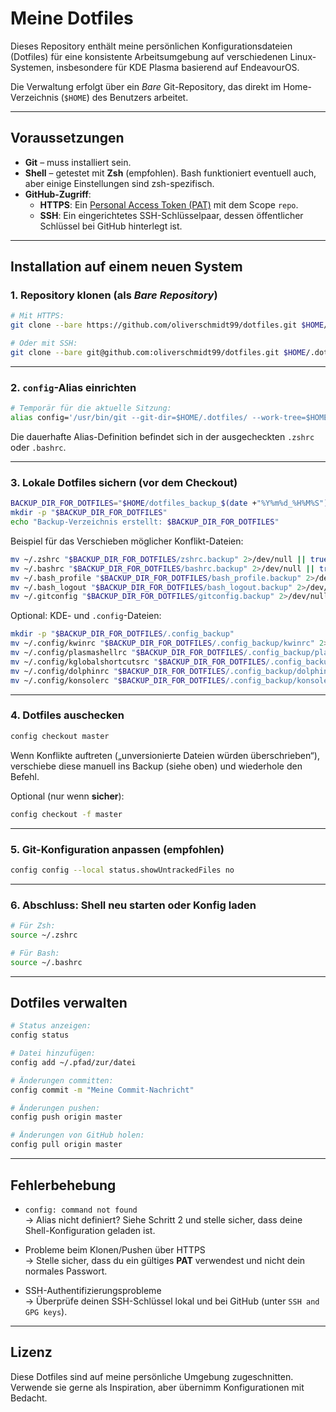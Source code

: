 # Meine Dotfiles

Dieses Repository enthält meine persönlichen Konfigurationsdateien (Dotfiles) für eine konsistente Arbeitsumgebung auf verschiedenen Linux-Systemen, insbesondere für KDE Plasma basierend auf EndeavourOS.

Die Verwaltung erfolgt über ein *Bare* Git-Repository, das direkt im Home-Verzeichnis (`$HOME`) des Benutzers arbeitet.

---

## Voraussetzungen

- **Git** – muss installiert sein.
- **Shell** – getestet mit **Zsh** (empfohlen). Bash funktioniert eventuell auch, aber einige Einstellungen sind zsh-spezifisch.
- **GitHub-Zugriff**:
  - **HTTPS**: Ein [Personal Access Token (PAT)](https://docs.github.com/en/authentication/keeping-your-account-and-data-secure/managing-your-personal-access-tokens) mit dem Scope `repo`.
  - **SSH**: Ein eingerichtetes SSH-Schlüsselpaar, dessen öffentlicher Schlüssel bei GitHub hinterlegt ist.

---

## Installation auf einem neuen System

### 1. Repository klonen (als *Bare Repository*)

```bash
# Mit HTTPS:
git clone --bare https://github.com/oliverschmidt99/dotfiles.git $HOME/.dotfiles

# Oder mit SSH:
git clone --bare git@github.com:oliverschmidt99/dotfiles.git $HOME/.dotfiles
```

---

### 2. `config`-Alias einrichten

```bash
# Temporär für die aktuelle Sitzung:
alias config='/usr/bin/git --git-dir=$HOME/.dotfiles/ --work-tree=$HOME'
```

Die dauerhafte Alias-Definition befindet sich in der ausgecheckten `.zshrc` oder `.bashrc`.

---

### 3. Lokale Dotfiles sichern (vor dem Checkout)

```bash
BACKUP_DIR_FOR_DOTFILES="$HOME/dotfiles_backup_$(date +"%Y%m%d_%H%M%S")"
mkdir -p "$BACKUP_DIR_FOR_DOTFILES"
echo "Backup-Verzeichnis erstellt: $BACKUP_DIR_FOR_DOTFILES"
```

Beispiel für das Verschieben möglicher Konflikt-Dateien:

```bash
mv ~/.zshrc "$BACKUP_DIR_FOR_DOTFILES/zshrc.backup" 2>/dev/null || true
mv ~/.bashrc "$BACKUP_DIR_FOR_DOTFILES/bashrc.backup" 2>/dev/null || true
mv ~/.bash_profile "$BACKUP_DIR_FOR_DOTFILES/bash_profile.backup" 2>/dev/null || true
mv ~/.bash_logout "$BACKUP_DIR_FOR_DOTFILES/bash_logout.backup" 2>/dev/null || true
mv ~/.gitconfig "$BACKUP_DIR_FOR_DOTFILES/gitconfig.backup" 2>/dev/null || true
```

Optional: KDE- und `.config`-Dateien:

```bash
mkdir -p "$BACKUP_DIR_FOR_DOTFILES/.config_backup"
mv ~/.config/kwinrc "$BACKUP_DIR_FOR_DOTFILES/.config_backup/kwinrc" 2>/dev/null || true
mv ~/.config/plasmashellrc "$BACKUP_DIR_FOR_DOTFILES/.config_backup/plasmashellrc" 2>/dev/null || true
mv ~/.config/kglobalshortcutsrc "$BACKUP_DIR_FOR_DOTFILES/.config_backup/kglobalshortcutsrc" 2>/dev/null || true
mv ~/.config/dolphinrc "$BACKUP_DIR_FOR_DOTFILES/.config_backup/dolphinrc" 2>/dev/null || true
mv ~/.config/konsolerc "$BACKUP_DIR_FOR_DOTFILES/.config_backup/konsolerc" 2>/dev/null || true
```

---

### 4. Dotfiles auschecken

```bash
config checkout master
```

Wenn Konflikte auftreten („unversionierte Dateien würden überschrieben“), verschiebe diese manuell ins Backup (siehe oben) und wiederhole den Befehl.

Optional (nur wenn **sicher**):

```bash
config checkout -f master
```

---

### 5. Git-Konfiguration anpassen (empfohlen)

```bash
config config --local status.showUntrackedFiles no
```

---

### 6. Abschluss: Shell neu starten oder Konfig laden

```bash
# Für Zsh:
source ~/.zshrc

# Für Bash:
source ~/.bashrc
```

---

## Dotfiles verwalten

```bash
# Status anzeigen:
config status

# Datei hinzufügen:
config add ~/.pfad/zur/datei

# Änderungen committen:
config commit -m "Meine Commit-Nachricht"

# Änderungen pushen:
config push origin master

# Änderungen von GitHub holen:
config pull origin master
```

---

## Fehlerbehebung

- `config: command not found`  
  → Alias nicht definiert? Siehe Schritt 2 und stelle sicher, dass deine Shell-Konfiguration geladen ist.

- Probleme beim Klonen/Pushen über HTTPS  
  → Stelle sicher, dass du ein gültiges **PAT** verwendest und nicht dein normales Passwort.

- SSH-Authentifizierungsprobleme  
  → Überprüfe deinen SSH-Schlüssel lokal und bei GitHub (unter `SSH and GPG keys`).

---

## Lizenz

Diese Dotfiles sind auf meine persönliche Umgebung zugeschnitten. Verwende sie gerne als Inspiration, aber übernimm Konfigurationen mit Bedacht.
